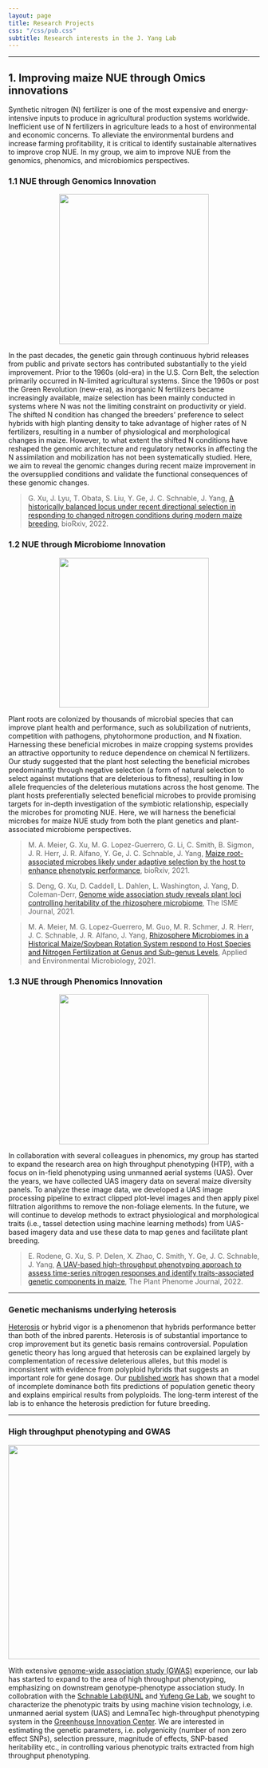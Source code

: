 ```yaml
---
layout: page
title: Research Projects
css: "/css/pub.css"
subtitle: Research interests in the J. Yang Lab
---
```




-------------------

## 1. Improving maize NUE through Omics innovations

Synthetic nitrogen (N) fertilizer is one of the most expensive and energy-intensive
inputs to produce in agricultural production systems worldwide. Inefficient use of N fertilizers in agriculture
leads to a host of environmental and economic concerns. To alleviate the environmental burdens and
increase farming profitability, it is critical to identify sustainable alternatives to improve crop NUE. 
In my group, we aim to improve NUE from the genomics, phenomics, and microbiomics perspectives.

### 1.1 NUE through Genomics Innovation

<p align="center">
  <img height="300" src="https://i.imgur.com/smpnnUV.png">
</p>

In the past decades, the genetic gain through continuous
hybrid releases from public and private sectors has contributed substantially to the yield improvement. 
Prior to the 1960s (old-era) in the U.S. Corn Belt, the selection primarily occurred in N-limited
agricultural systems. Since the 1960s or post the Green Revolution (new-era), as inorganic N fertilizers
became increasingly available, maize selection has been mainly conducted in systems where N was
not the limiting constraint on productivity or yield. The shifted N condition has changed the breeders’
preference to select hybrids with high planting density to take advantage of higher rates of N fertilizers,
resulting in a number of physiological and morphological changes in maize. 
However, to what extent the shifted N conditions have reshaped the genomic architecture and regulatory networks in affecting the N assimilation and mobilization has not been systematically studied.
Here, we aim to reveal the genomic changes during recent maize improvement in the oversupplied conditions and validate the functional consequences of these genomic changes.
> G. Xu, J. Lyu, T. Obata, S. Liu, Y. Ge, J. C. Schnable, J. Yang, [A historically balanced locus under recent directional selection in responding to changed nitrogen conditions during modern maize breeding](https://www.biorxiv.org/content/10.1101/2022.02.09.479784v1), bioRxiv, 2022.




### 1.2 NUE through Microbiome Innovation

<p align="center">
  <img height="300" src="https://i.imgur.com/3HXTzHC.jpg">
</p>

Plant roots are colonized by thousands of microbial species that can improve plant health and performance, such as solubilization of nutrients, competition with pathogens, phytohormone production, and N fixation. Harnessing these beneficial microbes in maize cropping systems provides an attractive opportunity to reduce dependence on chemical N fertilizers.
Our study suggested that the plant host selecting the beneficial
microbes predominantly through negative selection (a form of natural selection to select against
mutations that are deleterious to fitness), resulting in low allele frequencies of the deleterious mutations
across the host genome.
The plant hosts preferentially selected beneficial microbes to provide promising targets for in-depth investigation of the symbiotic relationship, especially the microbes for promoting NUE. 
Here, we will harness the beneficial microbes for maize NUE study from both the plant genetics and plant-associated microbiome perspectives.  
> M. A. Meier, G. Xu, M. G. Lopez-Guerrero, G. Li, C. Smith, B. Sigmon, J. R. Herr, J. R. Alfano, Y. Ge, J. C. Schnable, J. Yang, [Maize root-associated microbes likely under adaptive selection by the host to enhance phenotypic performance](https://www.biorxiv.org/content/10.1101/2021.11.01.466815v1), bioRxiv, 2021.

> S. Deng, G. Xu, D. Caddell, L. Dahlen, L. Washington, J. Yang, D. Coleman-Derr, [Genome wide association study reveals plant loci controlling heritability of the rhizosphere microbiome](https://www.nature.com/articles/s41396-021-00993-z), The ISME Journal, 2021.

> M. A. Meier, M. G. Lopez-Guerrero, M. Guo, M. R. Schmer, J. R. Herr, J. C. Schnable, J. R. Alfano, J. Yang, [Rhizosphere Microbiomes in a Historical Maize/Soybean Rotation System respond to Host Species and Nitrogen Fertilization at Genus and Sub-genus Levels](https://journals.asm.org/doi/full/10.1128/AEM.03132-20), Applied and Environmental Microbiology, 2021.


### 1.3 NUE through Phenomics Innovation

<p align="center">
  <img height="300" src="https://i.imgur.com/pkrzKuK.png">
</p>

In collaboration with several colleagues in phenomics, my group has started to expand the research area on high throughput
phenotyping (HTP), with a focus on in-field phenotyping using
unmanned aerial systems (UAS). Over the years, we have collected UAS imagery data on several
maize diversity panels. To analyze these image data, we developed a UAS image processing pipeline
to extract clipped plot-level images and then apply pixel filtration algorithms to remove the non-foliage
elements.
In the future, we will continue to develop methods to extract physiological and morphological traits (i.e., tassel detection using machine learning methods) from UAS-based imagery data and use these data to map genes and facilitate plant breeding.
> E. Rodene, G. Xu, S. P. Delen, X. Zhao, C. Smith, Y. Ge, J. C. Schnable, J. Yang, [A UAV-based high-throughput phenotyping approach to assess time-series nitrogen responses and identify traits-associated genetic components in maize](https://acsess.onlinelibrary.wiley.com/doi/full/10.1002/ppj2.20030), The Plant Phenome Journal, 2022.

-------------------

### Genetic mechanisms underlying heterosis



[Heterosis](https://en.wikipedia.org/wiki/Heterosis) or hybrid vigor is a phenomenon that hybrids performance better than both of the inbred parents.
Heterosis is of substantial importance to crop improvement but its genetic basis remains controversial. 
Population genetic theory has long argued that heterosis can be explained largely by complementation of recessive deleterious alleles, but this model is inconsistent with evidence from polyploid hybrids that suggests an important role for gene dosage. 
Our [published work](http://journals.plos.org/plosgenetics/article?id=10.1371/journal.pgen.1007019) has shown that a model of incomplete dominance both fits predictions of population genetic theory and explains empirical results from polyploids. 
The long-term interest of the lab is to enhance the heterosis prediction for future breeding.


-------------------

### High throughput phenotyping and GWAS

<p align="center">
  <img width="602" height="429" src="https://i.imgur.com/KsIfPxQ.png?1">
</p>

With extensive [genome-wide association study (GWAS)](https://en.wikipedia.org/wiki/Genome-wide_association_study) experience, our lab has started to expand to the area of high throughput phenotyping, emphasizing on downstream genotype-phenotype association study. 
In collobration with the [Schnable Lab@UNL](http://schnablelab.org/) and [Yufeng Ge Lab](https://engineering.unl.edu/bse/faculty/yufeng-ge-1/), we sought to characterize the phenotypic traits by using machine vision technology, i.e. unmanned aerial system (UAS) and LemnaTec high-throughput phenotyping system in the [Greenhouse Innovation Center](https://innovate.unl.edu/greenhouse-innovation-center). 
We are interested in estimating the genetic parameters, i.e. polygenicity (number of non zero effect SNPs), selection pressure, magnitude of effects, SNP-based heritability etc., in controlling various phenotypic traits extracted from high throughput phenotyping.



